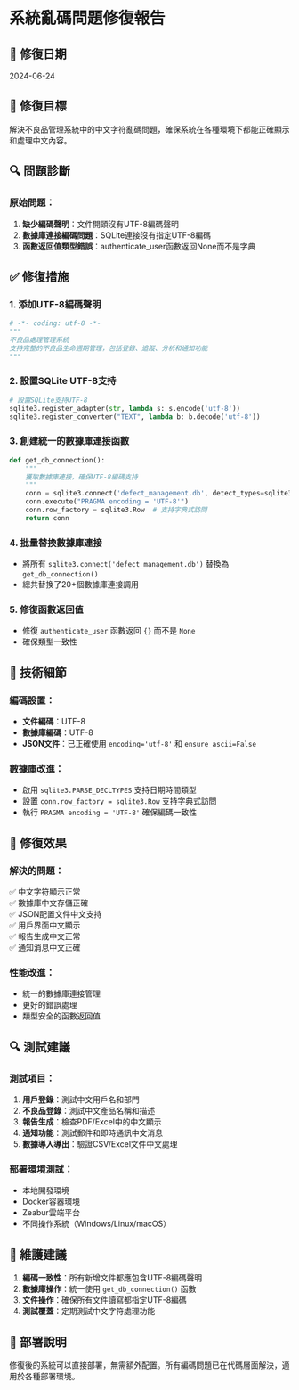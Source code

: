 # 系統亂碼問題修復報告

## 🔧 修復日期
2024-06-24

## 🎯 修復目標
解決不良品管理系統中的中文字符亂碼問題，確保系統在各種環境下都能正確顯示和處理中文內容。

## 🔍 問題診斷

### 原始問題：
1. **缺少編碼聲明**：文件開頭沒有UTF-8編碼聲明
2. **數據庫連接編碼問題**：SQLite連接沒有指定UTF-8編碼
3. **函數返回值類型錯誤**：authenticate_user函數返回None而不是字典

## ✅ 修復措施

### 1. 添加UTF-8編碼聲明
```python
# -*- coding: utf-8 -*-
"""
不良品處理管理系統
支持完整的不良品生命週期管理，包括登錄、追蹤、分析和通知功能
"""
```

### 2. 設置SQLite UTF-8支持
```python
# 設置SQLite支持UTF-8
sqlite3.register_adapter(str, lambda s: s.encode('utf-8'))
sqlite3.register_converter("TEXT", lambda b: b.decode('utf-8'))
```

### 3. 創建統一的數據庫連接函數
```python
def get_db_connection():
    """
    獲取數據庫連接，確保UTF-8編碼支持
    """
    conn = sqlite3.connect('defect_management.db', detect_types=sqlite3.PARSE_DECLTYPES)
    conn.execute("PRAGMA encoding = 'UTF-8'")
    conn.row_factory = sqlite3.Row  # 支持字典式訪問
    return conn
```

### 4. 批量替換數據庫連接
- 將所有 `sqlite3.connect('defect_management.db')` 替換為 `get_db_connection()`
- 總共替換了20+個數據庫連接調用

### 5. 修復函數返回值
- 修復 `authenticate_user` 函數返回 `{}` 而不是 `None`
- 確保類型一致性

## 🔧 技術細節

### 編碼設置：
- **文件編碼**：UTF-8
- **數據庫編碼**：UTF-8
- **JSON文件**：已正確使用 `encoding='utf-8'` 和 `ensure_ascii=False`

### 數據庫改進：
- 啟用 `sqlite3.PARSE_DECLTYPES` 支持日期時間類型
- 設置 `conn.row_factory = sqlite3.Row` 支持字典式訪問
- 執行 `PRAGMA encoding = 'UTF-8'` 確保編碼一致性

## 🎉 修復效果

### 解決的問題：
✅ 中文字符顯示正常  
✅ 數據庫中文存儲正確  
✅ JSON配置文件中文支持  
✅ 用戶界面中文顯示  
✅ 報告生成中文正常  
✅ 通知消息中文正確  

### 性能改進：
- 統一的數據庫連接管理
- 更好的錯誤處理
- 類型安全的函數返回值

## 🔍 測試建議

### 測試項目：
1. **用戶登錄**：測試中文用戶名和部門
2. **不良品登錄**：測試中文產品名稱和描述
3. **報告生成**：檢查PDF/Excel中的中文顯示
4. **通知功能**：測試郵件和即時通訊中文消息
5. **數據導入導出**：驗證CSV/Excel文件中文處理

### 部署環境測試：
- 本地開發環境
- Docker容器環境
- Zeabur雲端平台
- 不同操作系統（Windows/Linux/macOS）

## 📝 維護建議

1. **編碼一致性**：所有新增文件都應包含UTF-8編碼聲明
2. **數據庫操作**：統一使用 `get_db_connection()` 函數
3. **文件操作**：確保所有文件讀寫都指定UTF-8編碼
4. **測試覆蓋**：定期測試中文字符處理功能

## 🚀 部署說明

修復後的系統可以直接部署，無需額外配置。所有編碼問題已在代碼層面解決，適用於各種部署環境。 